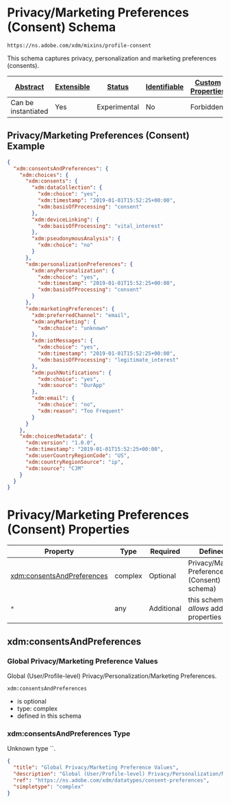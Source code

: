 
# Privacy/Marketing Preferences (Consent) Schema

```
https://ns.adobe.com/xdm/mixins/profile-consent
```

This schema captures privacy, personalization and marketing preferences (consents).

| [Abstract](../../../abstract.md) | [Extensible](../../../extensions.md) | [Status](../../../status.md) | [Identifiable](../../../id.md) | [Custom Properties](../../../extensions.md) | [Additional Properties](../../../extensions.md) | Defined In |
|----------------------------------|--------------------------------------|------------------------------|--------------------------------|---------------------------------------------|-------------------------------------------------|------------|
| Can be instantiated | Yes | Experimental | No | Forbidden | Permitted | [mixins/profile/profile-consent.schema.json](mixins/profile/profile-consent.schema.json) |

## Privacy/Marketing Preferences (Consent) Example
```json
{
  "xdm:consentsAndPreferences": {
    "xdm:choices": {
      "xdm:consents": {
        "xdm:dataCollection": {
          "xdm:choice": "yes",
          "xdm:timestamp": "2019-01-01T15:52:25+00:00",
          "xdm:basisOfProcessing": "consent"
        },
        "xdm:deviceLinking": {
          "xdm:basisOfProcessing": "vital_interest"
        },
        "xdm:pseudonymousAnalysis": {
          "xdm:choice": "no"
        }
      },
      "xdm:personalizationPreferences": {
        "xdm:anyPersonalization": {
          "xdm:choice": "yes",
          "xdm:timestamp": "2019-01-01T15:52:25+00:00",
          "xdm:basisOfProcessing": "consent"
        }
      },
      "xdm:marketingPreferences": {
        "xdm:preferredChannel": "email",
        "xdm:anyMarketing": {
          "xdm:choice": "unknown"
        },
        "xdm:iotMessages": {
          "xdm:choice": "yes",
          "xdm:timestamp": "2019-01-01T15:52:25+00:00",
          "xdm:basisOfProcessing": "legitimate_interest"
        },
        "xdm:pushNotifications": {
          "xdm:choice": "yes",
          "xdm:source": "OurApp"
        },
        "xdm:email": {
          "xdm:choice": "no",
          "xdm:reason": "Too Frequent"
        }
      }
    },
    "xdm:choicesMetadata": {
      "xdm:version": "1.0.0",
      "xdm:timestamp": "2019-01-01T15:52:25+00:00",
      "xdm:userCountryRegionCode": "US",
      "xdm:countryRegionSource": "ip",
      "xdm:source": "CJM"
    }
  }
}
```

# Privacy/Marketing Preferences (Consent) Properties

| Property | Type | Required | Defined by |
|----------|------|----------|------------|
| [xdm:consentsAndPreferences](#xdmconsentsandpreferences) | complex | Optional | Privacy/Marketing Preferences (Consent) (this schema) |
| `*` | any | Additional | this schema *allows* additional properties |

## xdm:consentsAndPreferences
### Global Privacy/Marketing Preference Values

Global (User/Profile-level) Privacy/Personalization/Marketing Preferences.

`xdm:consentsAndPreferences`
* is optional
* type: complex
* defined in this schema

### xdm:consentsAndPreferences Type

Unknown type ``.

```json
{
  "title": "Global Privacy/Marketing Preference Values",
  "description": "Global (User/Profile-level) Privacy/Personalization/Marketing Preferences.",
  "ref": "https://ns.adobe.com/xdm/datatypes/consent-preferences",
  "simpletype": "complex"
}
```




